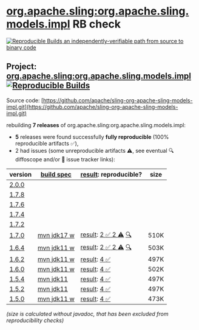 [org.apache.sling:org.apache.sling.models.impl](https://central.sonatype.com/artifact/org.apache.sling/org.apache.sling.models.impl/versions) RB check
=======

[![Reproducible Builds](https://reproducible-builds.org/images/logos/rb.svg) an independently-verifiable path from source to binary code](https://reproducible-builds.org/)

## Project: [org.apache.sling:org.apache.sling.models.impl](https://central.sonatype.com/artifact/org.apache.sling/org.apache.sling.models.impl/versions) [![Reproducible Builds](https://img.shields.io/endpoint?url=https://raw.githubusercontent.com/jvm-repo-rebuild/reproducible-central/master/content/org/apache/sling/org.apache.sling.models.impl/badge.json)](https://github.com/jvm-repo-rebuild/reproducible-central/blob/master/content/org/apache/sling/org.apache.sling.models.impl/README.md)

Source code: [https://github.com/apache/sling-org-apache-sling-models-impl.git](https://github.com/apache/sling-org-apache-sling-models-impl.git)

rebuilding **7 releases** of org.apache.sling:org.apache.sling.models.impl:
- **5** releases were found successfully **fully reproducible** (100% reproducible artifacts :white_check_mark:),
- 2 had issues (some unreproducible artifacts :warning:, see eventual :mag: diffoscope and/or :memo: issue tracker links):

| version | [build spec](/BUILDSPEC.md) | [result](https://reproducible-builds.org/docs/jvm/): reproducible? | size |
| -- | --------- | ------ | -- |
| [2.0.0](https://central.sonatype.com/artifact/org.apache.sling/org.apache.sling.models.impl/2.0.0/pom) | | | |
| [1.7.8](https://central.sonatype.com/artifact/org.apache.sling/org.apache.sling.models.impl/1.7.8/pom) | | | |
| [1.7.6](https://central.sonatype.com/artifact/org.apache.sling/org.apache.sling.models.impl/1.7.6/pom) | | | |
| [1.7.4](https://central.sonatype.com/artifact/org.apache.sling/org.apache.sling.models.impl/1.7.4/pom) | | | |
| [1.7.2](https://central.sonatype.com/artifact/org.apache.sling/org.apache.sling.models.impl/1.7.2/pom) | | | |
| [1.7.0](https://central.sonatype.com/artifact/org.apache.sling/org.apache.sling.models.impl/1.7.0/pom) | [mvn jdk17 w](org.apache.sling.models.impl-1.7.0.buildspec) | [result](org.apache.sling.models.impl-1.7.0.buildinfo): [2 :white_check_mark:  2 :warning:](org.apache.sling.models.impl-1.7.0.buildcompare) [:mag:](org.apache.sling.models.impl-1.7.0.diffoscope) | 510K |
| [1.6.4](https://central.sonatype.com/artifact/org.apache.sling/org.apache.sling.models.impl/1.6.4/pom) | [mvn jdk11 w](org.apache.sling.models.impl-1.6.4.buildspec) | [result](org.apache.sling.models.impl-1.6.4.buildinfo): [2 :white_check_mark:  2 :warning:](org.apache.sling.models.impl-1.6.4.buildcompare) [:mag:](org.apache.sling.models.impl-1.6.4.diffoscope) | 503K |
| [1.6.2](https://central.sonatype.com/artifact/org.apache.sling/org.apache.sling.models.impl/1.6.2/pom) | [mvn jdk11 w](org.apache.sling.models.impl-1.6.2.buildspec) | [result](org.apache.sling.models.impl-1.6.2.buildinfo): [4 :white_check_mark: ](org.apache.sling.models.impl-1.6.2.buildcompare) | 497K |
| [1.6.0](https://central.sonatype.com/artifact/org.apache.sling/org.apache.sling.models.impl/1.6.0/pom) | [mvn jdk11 w](org.apache.sling.models.impl-1.6.0.buildspec) | [result](org.apache.sling.models.impl-1.6.0.buildinfo): [4 :white_check_mark: ](org.apache.sling.models.impl-1.6.0.buildcompare) | 502K |
| [1.5.4](https://central.sonatype.com/artifact/org.apache.sling/org.apache.sling.models.impl/1.5.4/pom) | [mvn jdk11](org.apache.sling.models.impl-1.5.4.buildspec) | [result](org.apache.sling.models.impl-1.5.4.buildinfo): [4 :white_check_mark: ](org.apache.sling.models.impl-1.5.4.buildcompare) | 497K |
| [1.5.2](https://central.sonatype.com/artifact/org.apache.sling/org.apache.sling.models.impl/1.5.2/pom) | [mvn jdk11](org.apache.sling.models.impl-1.5.2.buildspec) | [result](org.apache.sling.models.impl-1.5.2.buildinfo): [4 :white_check_mark: ](org.apache.sling.models.impl-1.5.2.buildcompare) | 497K |
| [1.5.0](https://central.sonatype.com/artifact/org.apache.sling/org.apache.sling.models.impl/1.5.0/pom) | [mvn jdk11 w](org.apache.sling.models.impl-1.5.0.buildspec) | [result](org.apache.sling.models.impl-1.5.0.buildinfo): [4 :white_check_mark: ](org.apache.sling.models.impl-1.5.0.buildcompare) | 473K |

<i>(size is calculated without javadoc, that has been excluded from reproducibility checks)</i>
